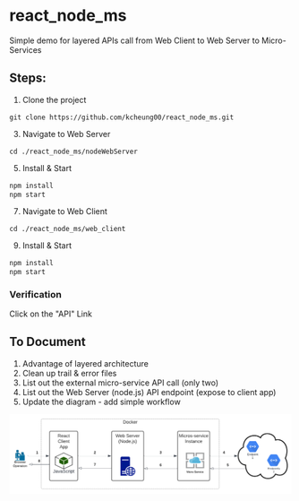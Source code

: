 # react_node_ms
Simple demo for layered APIs call from Web Client to Web Server to Micro-Services
## Steps:
1. Clone the project
```
git clone https://github.com/kcheung00/react_node_ms.git
```
3. Navigate to Web Server
```
cd ./react_node_ms/nodeWebServer
```
5. Install & Start
```
npm install
npm start
```
7. Navigate to Web Client
```
cd ./react_node_ms/web_client
```
9. Install & Start
```
npm install
npm start
```
### Verification
Click on the "API" Link

## To Document
1. Advantage of layered architecture
2. Clean up trail & error files
3. List out the external micro-service API call (only two)
4. List out the Web Server (node.js) API endpoint (expose to client app)
5. Update the diagram - add simple workflow 

![image](https://github.com/kcheung00/react_node_ms/blob/main/image.png?raw=true)
